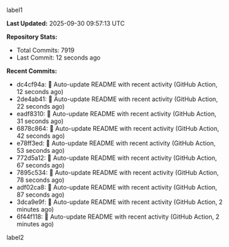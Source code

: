 
label1 
<!-- ACTIVITY_START -->
**Last Updated:** 2025-09-30 09:57:13 UTC

**Repository Stats:**
- Total Commits: 7919
- Last Commit: 12 seconds ago

**Recent Commits:**
- dc4cf94a: 🤖 Auto-update README with recent activity (GitHub Action, 12 seconds ago)
- 2de4ab41: 🤖 Auto-update README with recent activity (GitHub Action, 22 seconds ago)
- eadf8310: 🤖 Auto-update README with recent activity (GitHub Action, 31 seconds ago)
- 6878c864: 🤖 Auto-update README with recent activity (GitHub Action, 42 seconds ago)
- e78ff3ed: 🤖 Auto-update README with recent activity (GitHub Action, 53 seconds ago)
- 772d5a12: 🤖 Auto-update README with recent activity (GitHub Action, 67 seconds ago)
- 7895c534: 🤖 Auto-update README with recent activity (GitHub Action, 78 seconds ago)
- adf02ca8: 🤖 Auto-update README with recent activity (GitHub Action, 87 seconds ago)
- 3dca9e9f: 🤖 Auto-update README with recent activity (GitHub Action, 2 minutes ago)
- 6f44f118: 🤖 Auto-update README with recent activity (GitHub Action, 2 minutes ago)
<!-- ACTIVITY_END -->

label2
